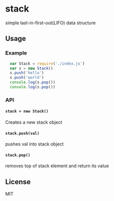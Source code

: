 # stack
simple last-in-first-out(LIFO) data structure
## Usage

### Example

```js
  var Stack = require('./index.js')
  var s = new Stack()
  s.push('hello')
  s.push('world')
  console.log(s.pop())
  console.log(s.pop())
```

### API

#### `stack = new Stack()`
Creates a new stack object 

#### `stack.push(val)`
pushes val into stack object

#### `stack.pop()`
removes top of stack element and return its value

## License

MIT
